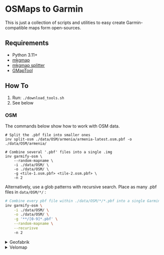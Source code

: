 # OSMaps to Garmin

This is just a collection of scripts and utilities to easy create Garmin-compatible maps form open-sources.

## Requirements

 - Python 3.11+
 - [mkgmap](https://www.mkgmap.org.uk/download/mkgmap.html)
 - [mkgmap splitter](https://www.mkgmap.org.uk/doc/splitter.html)
 - [GMapTool](https://www.gmaptool.eu/en/content/linux-version)


## How To

1. Run: `./download_tools.sh`
2. See below


### OSM

The commands below show how to work with OSM data.

```shell
# Split the .pbf file into smaller ones
inv split-osm ./data/OSM/armenia/armenia-latest.osm.pbf -o ./data/OSM/armenia/
```

```shell
# Combine several '.pbf' files into a single .img
inv garmify-osm \
    --random-mapname \
    -i ./data/OSM/ \
    -o ./data/OSM/ \
    -g <tile-1.osm.pbf> <tile-2.osm.pbf> \
    -n 2
```

Alternatively, use a glob patterns with recursive search. Place as many .pbf files in `data/OSM/*/` :

```bash
# Combine every pbf file within ./data/OSM/*/*.pbf into a single Garmin .img file
inv garmify-osm \
    -i ./data/OSM/ \
    -o ./data/OSM/ \
    -g '**/[0-9]*.pbf' \
    --random-mapname \
    --recurisve
    -n 2
```

<details>
  <summary>Geofabrik</summary>

#### Geofabrik

It is also possible to download, split & merge all in one single command, using data
from [geofabrik](https://download.geofabrik.de/):

```shell
# Download all Asian countries of the silk-road and combine into a single .img
inv garmify-geofabrik \
    --continent asia \
    --countries armenia,iran,turkmenistan,uzbekistan,tajikistan,kyrgyzstan,kazakhstan
```

</details>


<details>
  <summary>Velomap</summary>


After downloading some map files from [Velomap](https://www.velomap.org/),
for example to create a .img using a 10 meter contour line and esyvelo style:


```shell
inv garmify-velomap \
    dir=data/Velo/Alps \
    fileregex='.*[67].*\.img' \
    typfile=data/Velo/Alps/esyvalp.TYP \
    mdxfile=data/Velo/Alps/mapset10.mdx
```


## A note on OSM files

In the context of OSM (OpenStreetMap), the .typ, .mdx, .tdb, and .img files are used for storing map data and style information. Here's a brief description of each file type:

- **.typ**: This file contains style information used for the display of the map elements, such as symbols for POIs, lines for roads, and area fill patterns for rivers or other areas[2](https://www.gpspower.net/garmin-tutorials/353310-basecamp-installing-free-desktop-map.html).
- **.mdx**: This is a kind of search index that describes the relations between regional maps. It is used by MapSource and BaseCamp[2](https://www.gpspower.net/garmin-tutorials/353310-basecamp-installing-free-desktop-map.html).
- **.tdb**: This is an index file used by MapSource and BaseCamp to decide which .img files belong to the map. It is mandatory for processing the map in MapSource and BaseCamp[2](https://www.gpspower.net/garmin-tutorials/353310-basecamp-installing-free-desktop-map.html).
- **.img**: These files are mandatory and contain map data. They include the base map, map segments (tiles), and optional features like search indexes[2](https://www.gpspower.net/garmin-tutorials/353310-basecamp-installing-free-desktop-map.html).

These files are used in Garmin's mapping software and devices to store and display map data and style information from OpenStreetMap and other sources


## Map sources

 - [Garmin.OpenTopo](https://garmin.opentopomap.org/) - issues with label name encoding

 - [extract.bbbike](https://extract.bbbike.org/) - Also available in [regions](https://download3.bbbike.org/osm/garmin/region/)

 - [geofabrik](https://download.geofabrik.de/) - Full OSM data for several contries & continents

 - [freizeitkarte-osm](http://www.freizeitkarte-osm.de/)

 - [openstreetmap Planet](https://wiki.openstreetmap.org/wiki/Planet.osm#Downloading)

 - [Velomap](https://www.velomap.org/)

